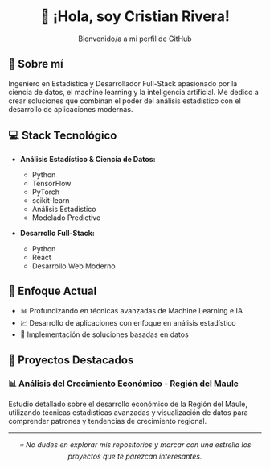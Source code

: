 <div align="center">
  <h1>👋 ¡Hola, soy Cristian Rivera!</h1>
  <p>Bienvenido/a a mi perfil de GitHub</p>
</div>

## 🚀 Sobre mí
Ingeniero en Estadística y Desarrollador Full-Stack apasionado por la ciencia de datos, el machine learning y la inteligencia artificial. Me dedico a crear soluciones que combinan el poder del análisis estadístico con el desarrollo de aplicaciones modernas.

## 💻 Stack Tecnológico
- **Análisis Estadístico & Ciencia de Datos:**
  - Python
  - TensorFlow
  - PyTorch
  - scikit-learn
  - Análisis Estadístico
  - Modelado Predictivo

- **Desarrollo Full-Stack:**
  - Python
  - React
  - Desarrollo Web Moderno

## 🎯 Enfoque Actual
- 📊 Profundizando en técnicas avanzadas de Machine Learning e IA
- 📈 Desarrollo de aplicaciones con enfoque en análisis estadístico
- 🤖 Implementación de soluciones basadas en datos

## 🌟 Proyectos Destacados
### 📊 Análisis del Crecimiento Económico - Región del Maule
Estudio detallado sobre el desarrollo económico de la Región del Maule, utilizando técnicas estadísticas avanzadas y visualización de datos para comprender patrones y tendencias de crecimiento regional.
</div>

---
<div align="center">
  <i>⭐️ No dudes en explorar mis repositorios y marcar con una estrella los proyectos que te parezcan interesantes.</i>
</div>

